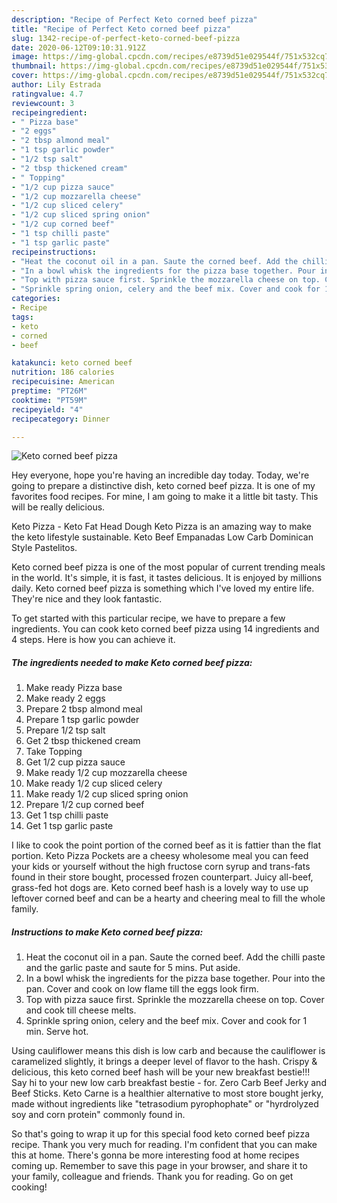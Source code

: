 ```yaml
---
description: "Recipe of Perfect Keto corned beef pizza"
title: "Recipe of Perfect Keto corned beef pizza"
slug: 1342-recipe-of-perfect-keto-corned-beef-pizza
date: 2020-06-12T09:10:31.912Z
image: https://img-global.cpcdn.com/recipes/e8739d51e029544f/751x532cq70/keto-corned-beef-pizza-recipe-main-photo.jpg
thumbnail: https://img-global.cpcdn.com/recipes/e8739d51e029544f/751x532cq70/keto-corned-beef-pizza-recipe-main-photo.jpg
cover: https://img-global.cpcdn.com/recipes/e8739d51e029544f/751x532cq70/keto-corned-beef-pizza-recipe-main-photo.jpg
author: Lily Estrada
ratingvalue: 4.7
reviewcount: 3
recipeingredient:
- " Pizza base"
- "2 eggs"
- "2 tbsp almond meal"
- "1 tsp garlic powder"
- "1/2 tsp salt"
- "2 tbsp thickened cream"
- " Topping"
- "1/2 cup pizza sauce"
- "1/2 cup mozzarella cheese"
- "1/2 cup sliced celery"
- "1/2 cup sliced spring onion"
- "1/2 cup corned beef"
- "1 tsp chilli paste"
- "1 tsp garlic paste"
recipeinstructions:
- "Heat the coconut oil in a pan. Saute the corned beef. Add the chilli paste and the garlic paste and saute for 5 mins. Put aside."
- "In a bowl whisk the ingredients for the pizza base together. Pour into the pan. Cover and cook on low flame till the eggs look firm."
- "Top with pizza sauce first. Sprinkle the mozzarella cheese on top. Cover and cook till cheese melts."
- "Sprinkle spring onion, celery and the beef mix. Cover and cook for 1 min. Serve hot."
categories:
- Recipe
tags:
- keto
- corned
- beef

katakunci: keto corned beef 
nutrition: 186 calories
recipecuisine: American
preptime: "PT26M"
cooktime: "PT59M"
recipeyield: "4"
recipecategory: Dinner

---
```



![Keto corned beef pizza](https://img-global.cpcdn.com/recipes/e8739d51e029544f/751x532cq70/keto-corned-beef-pizza-recipe-main-photo.jpg)

Hey everyone, hope you're having an incredible day today. Today, we're going to prepare a distinctive dish, keto corned beef pizza. It is one of my favorites food recipes. For mine, I am going to make it a little bit tasty. This will be really delicious.

Keto Pizza - Keto Fat Head Dough Keto Pizza is an amazing way to make the keto lifestyle sustainable. Keto Beef Empanadas Low Carb Dominican Style Pastelitos.

Keto corned beef pizza is one of the most popular of current trending meals in the world. It's simple, it is fast, it tastes delicious. It is enjoyed by millions daily. Keto corned beef pizza is something which I've loved my entire life. They're nice and they look fantastic.


To get started with this particular recipe, we have to prepare a few ingredients. You can cook keto corned beef pizza using 14 ingredients and 4 steps. Here is how you can achieve it.

<!--inarticleads1-->

##### The ingredients needed to make Keto corned beef pizza:

1. Make ready  Pizza base
1. Make ready 2 eggs
1. Prepare 2 tbsp almond meal
1. Prepare 1 tsp garlic powder
1. Prepare 1/2 tsp salt
1. Get 2 tbsp thickened cream
1. Take  Topping
1. Get 1/2 cup pizza sauce
1. Make ready 1/2 cup mozzarella cheese
1. Make ready 1/2 cup sliced celery
1. Make ready 1/2 cup sliced spring onion
1. Prepare 1/2 cup corned beef
1. Get 1 tsp chilli paste
1. Get 1 tsp garlic paste


I like to cook the point portion of the corned beef as it is fattier than the flat portion. Keto Pizza Pockets are a cheesy wholesome meal you can feed your kids or yourself without the high fructose corn syrup and trans-fats found in their store bought, processed frozen counterpart. Juicy all-beef, grass-fed hot dogs are. Keto corned beef hash is a lovely way to use up leftover corned beef and can be a hearty and cheering meal to fill the whole family. 

<!--inarticleads2-->

##### Instructions to make Keto corned beef pizza:

1. Heat the coconut oil in a pan. Saute the corned beef. Add the chilli paste and the garlic paste and saute for 5 mins. Put aside.
1. In a bowl whisk the ingredients for the pizza base together. Pour into the pan. Cover and cook on low flame till the eggs look firm.
1. Top with pizza sauce first. Sprinkle the mozzarella cheese on top. Cover and cook till cheese melts.
1. Sprinkle spring onion, celery and the beef mix. Cover and cook for 1 min. Serve hot.


Using cauliflower means this dish is low carb and because the cauliflower is caramelized slightly, it brings a deeper level of flavor to the hash. Crispy &amp; delicious, this keto corned beef hash will be your new breakfast bestie!!! Say hi to your new low carb breakfast bestie - for. Zero Carb Beef Jerky and Beef Sticks. Keto Carne is a healthier alternative to most store bought jerky, made without ingredients like &#34;tetrasodium pyrophophate&#34; or &#34;hyrdrolyzed soy and corn protein&#34; commonly found in. 

So that's going to wrap it up for this special food keto corned beef pizza recipe. Thank you very much for reading. I'm confident that you can make this at home. There's gonna be more interesting food at home recipes coming up. Remember to save this page in your browser, and share it to your family, colleague and friends. Thank you for reading. Go on get cooking!
